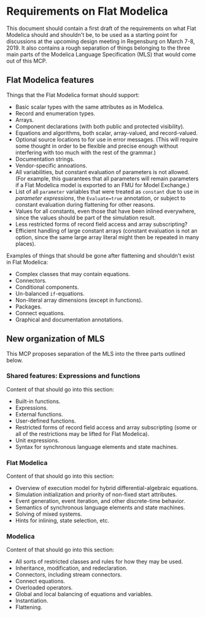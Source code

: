 # Requirements on Flat Modelica
This document should contain a first draft of the requirements on what Flat Modelica should and shouldn't be, to be used as a starting point for discussions at the upcoming design meeting in Regensburg on March 7-8, 2019.  It also contains a rough separation of things belonging to the three main parts of the Modelica Language Specification (MLS) that would come out of this MCP.

## Flat Modelica features

Things that the Flat Modelica format should support:
- Basic scalar types with the same attributes as in Modelica.
- Record and enumeration types.
- Arrays.
- Component declarations (with both public and protected visibility).
- Equations and algorithms, both scalar, array-valued, and record-valued.
- Optional source locations to for use in error messages.  (This will require some thought in order to be flexible and precise enough without interfering with too much with the rest of the grammar.)
- Documentation strings.
- Vendor-specific annoations.
- All variabilities, but constant evaluation of parameters is not allowed.  (For example, this guarantees that all parameters will remain parameters if a Flat Modelica model is exported to an FMU for Model Exchange.)
- List of all `parameter` variables that were treated as `constant` due to use in _parameter expressions_, the `Evaluate=true` annotation, or subject to constant evaluation during flattening for other reasons.
- Values for all constants, even those that have been inlined everywhere, since the values should be part of the simulation result.
- Less restricted forms of record field access and array subscripting?
- Efficient handling of large constant arrays (constant evaluation is not an option, since the same large array literal might then be repeated in many places).

Examples of things that should be gone after flattening and shouldn't exist in Flat Modelica:
- Complex classes that may contain equations.
- Connectors.
- Conditional components.
- Un-balanced `if`-equations.
- Non-literal array dimensions (except in functions).
- Packages.
- Connect equations.
- Graphical and documentation annotations.

## New organization of MLS
This MCP proposes separation of the MLS into the three parts outlined below.

### Shared features: Expressions and functions
Content of that should go into this section:
- Built-in functions.
- Expressions.
- External functions.
- User-defined functions.
- Restricted forms of record field access and array subscripting (some or all of the restrictions may be lifted for Flat Modelica).
- Unit expressions.
- Syntax for synchronous language elements and state machines.

### Flat Modelica
Content of that should go into this section:
- Overview of execution model for hybrid differential-algebraic equations.
- Simulation initialization and priority of non-fixed start attributes.
- Event generation, event iteration, and other discrete-time behavior.
- Semantics of synchronous language elements and state machines.
- Solving of mixed systems.
- Hints for inlining, state selection, etc.

### Modelica
Content of that should go into this section:
- All sorts of restricted classes and rules for how they may be used.
- Inheritance, modification, and redeclaration.
- Connectors, including stream connectors.
- Connect equations.
- Overloaded operators.
- Global and local balancing of equations and variables.
- Instantiation.
- Flattening.
